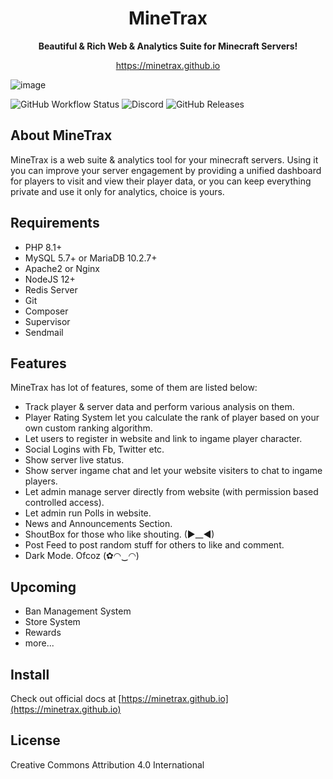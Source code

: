 <h1 align="center">MineTrax</h1>
<p align="center"><b>Beautiful & Rich Web & Analytics Suite for Minecraft Servers!</b></p>
<p align="center"><a href="https://minetrax.github.io">https://minetrax.github.io</a></p>

![image](https://minetrax.github.io/img/shots/homepage.png)

![GitHub Workflow Status](https://img.shields.io/github/workflow/status/minetrax/minetrax/tests?label=Tests&style=for-the-badge)
![Discord](https://img.shields.io/discord/508594544598712330?label=Discord&logo=Discord&logoColor=white&style=for-the-badge)
![GitHub Releases](https://img.shields.io/github/v/release/minetrax/minetrax?include_prereleases&style=for-the-badge)

## About MineTrax
MineTrax is a web suite & analytics tool for your minecraft servers. Using it you can improve your server engagement by providing a unified dashboard for players to visit and view their player data, or you can keep everything private and use it only for analytics, choice is yours.

## Requirements
- PHP 8.1+
- MySQL 5.7+ or MariaDB 10.2.7+
- Apache2 or Nginx
- NodeJS 12+
- Redis Server
- Git
- Composer
- Supervisor
- Sendmail

## Features
MineTrax has lot of features, some of them are listed below:
- Track player & server data and perform various analysis on them.
- Player Rating System let you calculate the rank of player based on your own custom ranking algorithm.
- Let users to register in website and link to ingame player character.
- Social Logins with Fb, Twitter etc.
- Show server live status.
- Show server ingame chat and let your website visiters to chat to ingame players.
- Let admin manage server directly from website (with permission based controlled access).
- Let admin run Polls in website.
- News and Announcements Section.
- ShoutBox for those who like shouting. (►__◄)
- Post Feed to post random stuff for others to like and comment.
- Dark Mode. Ofcoz (✿◠‿◠)

## Upcoming
- Ban Management System
- Store System
- Rewards
- more...

## Install
Check out official docs at [https://minetrax.github.io](https://minetrax.github.io)

## License
Creative Commons Attribution 4.0 International

